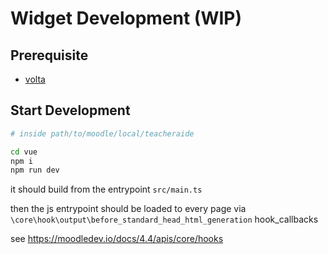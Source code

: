# Widget Development (WIP)

## Prerequisite

- [volta](https://docs.volta.sh/guide/)

## Start Development

```bash
# inside path/to/moodle/local/teacheraide

cd vue
npm i
npm run dev
```

it should build from the entrypoint `src/main.ts`

then the js entrypoint should be loaded to every page via `\core\hook\output\before_standard_head_html_generation` hook_callbacks

see https://moodledev.io/docs/4.4/apis/core/hooks
